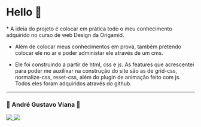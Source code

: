 <h1> Hello 👋 </h1>
  * A ideia do projeto é colocar em prática todo o meu conhecimento adquirido no curso de web 
  Design da Origamid.
  
  * Além de colocar meus conhecimentos em prova, também pretendo colocar ele no ar e poder administar ele através de um cms.
 
  * Ele foi construindo a partir de html, css e js. As features que acrescentei para poder me auxilixar na construção do site são as de grid-css, normalize-css, reset-css,           além do plugin de animação feito com js. Todos eles foram adquiridos através do github.<br/>
<hr/>
<h3>👦  André Gustavo Viana  👦</h3> 
<a href="https://www.instagram.com/andre_gust_viana/">
<img src="https://img.shields.io/badge/Instagram-E4405F?style=for-the-badge&logo=instagram&logoColor=white" />
</a>
<a href="https://www.facebook.com/andre.dapper.121">
<img src="https://img.shields.io/badge/Facebook-1877F2?style=for-the-badge&logo=facebook&logoColor=white" />
</a>
